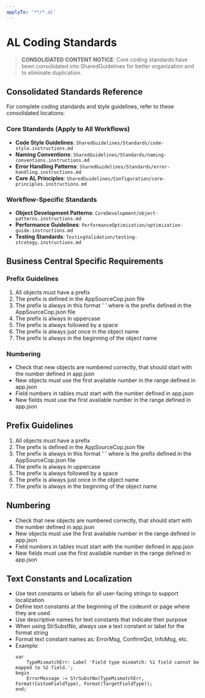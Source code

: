 ```yaml
---
applyTo: '**/*.al'
---
```

# AL Coding Standards

> **CONSOLIDATED CONTENT NOTICE**: Core coding standards have been consolidated into SharedGuidelines for better organization and to eliminate duplication.

## Consolidated Standards Reference

For complete coding standards and style guidelines, refer to these consolidated locations:

### Core Standards (Apply to All Workflows)
- **Code Style Guidelines**: `SharedGuidelines/Standards/code-style.instructions.md`
- **Naming Conventions**: `SharedGuidelines/Standards/naming-conventions.instructions.md`
- **Error Handling Patterns**: `SharedGuidelines/Standards/error-handling.instructions.md`
- **Core AL Principles**: `SharedGuidelines/Configuration/core-principles.instructions.md`

### Workflow-Specific Standards
- **Object Development Patterns**: `CoreDevelopment/object-patterns.instructions.md`
- **Performance Guidelines**: `PerformanceOptimization/optimization-guide.instructions.md`
- **Testing Standards**: `TestingValidation/testing-strategy.instructions.md`

## Business Central Specific Requirements

### Prefix Guidelines

1. All objects must have a prefix
2. The prefix is defined in the AppSourceCop.json file
3. The prefix is always in this format '<Prefix> ' where <Prefix> is the prefix defined in the AppSourceCop.json file
4. The prefix is always in uppercase
5. The prefix is always followed by a space
6. The prefix is always just once in the object name
7. The prefix is always in the beginning of the object name

### Numbering

- Check that new objects are numbered correctly, that should start with the number defined in app.json
- New objects must use the first available number in the range defined in app.json
- Field numbers in tables must start with the number defined in app.json
- New fields must use the first available number in the range defined in app.json

## Prefix Guidelines

1. All objects must have a prefix
2. The prefix is defined in the AppSourceCop.json file
3. The prefix is always in this format '<Prefix> ' where <Prefix> is the prefix defined in the AppSourceCop.json file
4. The prefix is always in uppercase
5. The prefix is always followed by a space
6. The prefix is always just once in the object name
7. The prefix is always in the beginning of the object name

## Numbering

- Check that new objects are numbered correctly, that should start with the number defined in app.json
- New objects must use the first available number in the range defined in app.json
- Field numbers in tables must start with the number defined in app.json
- New fields must use the first available number in the range defined in app.json

## Text Constants and Localization

- Use text constants or labels for all user-facing strings to support localization
- Define text constants at the beginning of the codeunit or page where they are used
- Use descriptive names for text constants that indicate their purpose
- When using StrSubstNo, always use a text constant or label for the format string
- Format text constant names as: ErrorMsg, ConfirmQst, InfoMsg, etc.
- Example:
  ```al
  var
      TypeMismatchErr: Label 'Field type mismatch: %1 field cannot be mapped to %2 field.';
  begin
      ErrorMessage := StrSubstNo(TypeMismatchErr, Format(CustomFieldType), Format(TargetFieldType));
  end;
  ```
